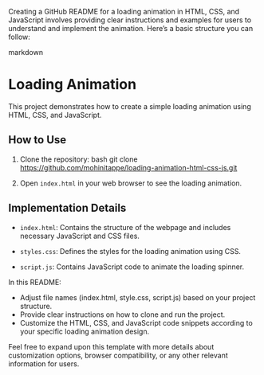 
Creating a GitHub README for a loading animation in HTML, CSS, and JavaScript involves providing clear instructions and examples for users to understand and implement the animation. Here’s a basic structure you can follow:

markdown
# Loading Animation

This project demonstrates how to create a simple loading animation using HTML, CSS, and JavaScript.


## How to Use

1. Clone the repository:
   bash
   git clone https://github.com/mohinitappe/loading-animation-html-css-js.git
 

2. Open `index.html` in your web browser to see the loading animation.

## Implementation Details

- `index.html`: Contains the structure of the webpage and includes necessary JavaScript and CSS files.
  
- `styles.css`: Defines the styles for the loading animation using CSS.

- `script.js`: Contains JavaScript code to animate the loading spinner.

In this README:

- Adjust file names (index.html, style.css, script.js) based on your project structure.
- Provide clear instructions on how to clone and run the project.
- Customize the HTML, CSS, and JavaScript code snippets according to your specific loading animation design.

Feel free to expand upon this template with more details about customization options, browser compatibility, or any other relevant information for users.
